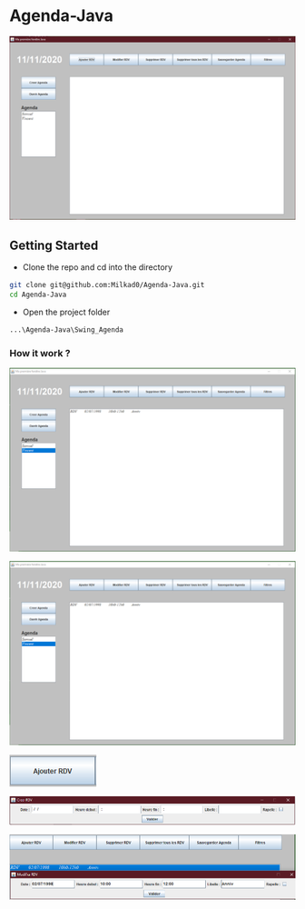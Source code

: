 # Agenda-Java

![](Images/Agenda1.PNG)

## Getting Started

- Clone the repo and cd into the directory
```sh
git clone git@github.com:Milkad0/Agenda-Java.git
cd Agenda-Java
```

- Open the project folder
```sh
...\Agenda-Java\Swing_Agenda
```
### How it work ?

![](Images/Agenda2.PNG)

![](Images/Agenda2.PNG)

![](Images/AddButton.PNG)

![](Images/AddRdvPop.PNG)

![](Images/Modif.PNG)

